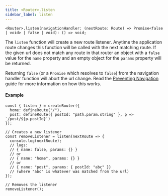 ```yaml
---
title: <Router>.listen
sidebar_label: listen
---
```


```tsx
<Router>.listen(navigationHandler: (nextRoute: Route) => Promise<false | void> | false | void): () => void;
```

The `listen` function will create a new route listener. Anytime the application route changes this function will be called with the next matching route. If the given url does not match any route in that router an object with a `false` value for the `name` property and an empty object for the `params` property will be returned.

Returning `false` (or a `Promise` which resolves to `false`) from the navigation handler function will abort the url change. Read the [Preventing Navigation](../../guides/preventing-navigation.md) guide for more information on how this works.

#### Example

```tsx
const { listen } = createRouter({
  home: defineRoute("/"),
  post: defineRoute({ postId: "path.param.string" }, p => `/post/${p.postId}`)
});

// Creates a new listener
const removeListener = listen(nextRoute => {
  console.log(nextRoute);
  // logs:
  // { name: false, params: {} }
  // or
  // { name: "home", params: {} }
  // or
  // { name: "post", params: { postId: "abc" }}
  // (where "abc" is whatever was matched from the url)
});

// Removes the listener
removeListener();
```
